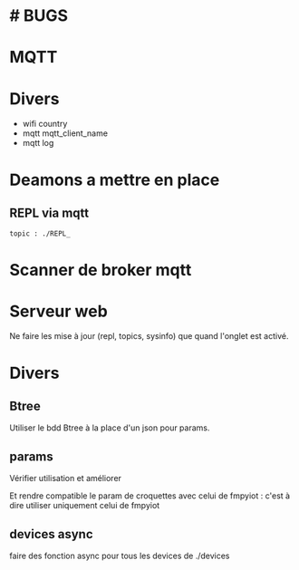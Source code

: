 # # BUGS

# MQTT

# Divers

- wifi country
- mqtt mqtt_client_name
- mqtt log

# Deamons a mettre en place

## REPL via mqtt

    topic : ./REPL_

# Scanner de broker mqtt

# Serveur web

Ne faire les mise à jour (repl, topics, sysinfo) que quand l'onglet est activé.

# Divers

## Btree

Utiliser le bdd Btree à la place d'un json pour params.

## params

Vérifier utilisation et améliorer

Et rendre compatible le param de croquettes avec celui de fmpyiot : c'est à dire utiliser uniquement celui de fmpyiot

## devices async

faire des fonction async pour tous les devices de ./devices
